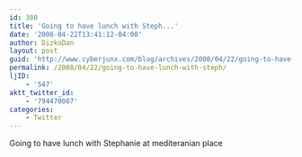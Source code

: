 ```yaml
---
id: 380
title: 'Going to have lunch with Steph...'
date: '2008-04-22T13:41:12-04:00'
author: DizkoDan
layout: post
guid: 'http://www.cyberjunx.com/blog/archives/2008/04/22/going-to-have-lunch-with-steph/'
permalink: /2008/04/22/going-to-have-lunch-with-steph/
ljID:
    - '547'
aktt_twitter_id:
    - '794470007'
categories:
    - Twitter
---
```


Going to have lunch with Stephanie at mediteranian place